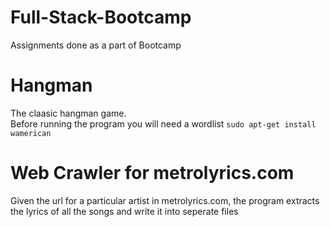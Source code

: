 # Full-Stack-Bootcamp
Assignments done as a part of Bootcamp

# Hangman
The claasic hangman game.\
Before running the program you will need a wordlist
```sudo apt-get install wamerican```

# Web Crawler for metrolyrics.com
Given the url for a particular artist in metrolyrics.com, the program extracts the lyrics of all the songs and write it into seperate files
